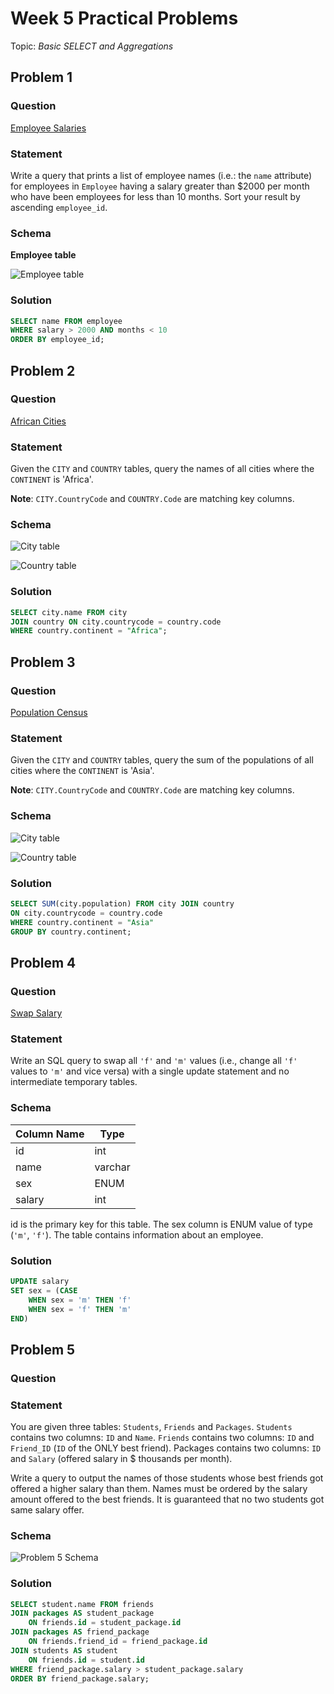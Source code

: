 # Week 5 Practical Problems
Topic: _Basic SELECT and Aggregations_

## Problem 1

### Question
[Employee Salaries](https://www.hackerrank.com/challenges/salary-of-employees/problem)

### Statement
Write a query that prints a list of employee names
(i.e.: the `name` attribute) for employees in `Employee`
having a salary greater than $2000 per month who have been
employees for less than 10 months. Sort your result
by ascending `employee_id`.

### Schema
**Employee table**

![Employee table](./schema1.png)

### Solution
```sql
SELECT name FROM employee
WHERE salary > 2000 AND months < 10
ORDER BY employee_id;
```

## Problem 2

### Question
[African Cities](https://www.hackerrank.com/challenges/african-cities/problem)

### Statement
Given the `CITY` and `COUNTRY` tables, query the names
of all cities where the `CONTINENT` is 'Africa'.

**Note**: `CITY.CountryCode` and `COUNTRY.Code` are matching key columns.

### Schema
![City table](../../4/practical/schema1.jpg)

![Country table](./schema3.jpg)

### Solution
```sql
SELECT city.name FROM city
JOIN country ON city.countrycode = country.code
WHERE country.continent = "Africa";
```

## Problem 3

### Question
[Population Census](https://www.hackerrank.com/challenges/asian-population/problem)

### Statement
Given the `CITY` and `COUNTRY` tables, query the
sum of the populations of all cities where
the `CONTINENT` is 'Asia'.

**Note**: `CITY.CountryCode` and `COUNTRY.Code` are matching key columns.

### Schema
![City table](../../4/practical/schema1.jpg)

![Country table](./schema3.jpg)

### Solution
```sql
SELECT SUM(city.population) FROM city JOIN country
ON city.countrycode = country.code
WHERE country.continent = "Asia"
GROUP BY country.continent;
```

## Problem 4

### Question
[Swap Salary](https://leetcode.com/problems/swap-salary/)

### Statement
Write an SQL query to swap all `'f'` and `'m'` values
(i.e., change all `'f'` values to `'m'` and vice versa)
with a single update statement and no intermediate
temporary tables.

### Schema
| Column Name | Type     |
|-------------|----------|
| id          | int      |
| name        | varchar  |
| sex         | ENUM     |
| salary      | int      |

id is the primary key for this table.
The sex column is ENUM value of type (`'m'`, `'f'`).
The table contains information about an employee.

### Solution
```sql
UPDATE salary
SET sex = (CASE
    WHEN sex = 'm' THEN 'f'
    WHEN sex = 'f' THEN 'm'
END)
```

## Problem 5

### Question


### Statement
You are given three tables: `Students`,
`Friends` and `Packages`. `Students` contains
two columns: `ID` and `Name`. `Friends` contains
two columns: `ID` and `Friend_ID` (`ID` of the ONLY
best friend). Packages contains two columns:
`ID` and `Salary` (offered salary in $ thousands
per month).

Write a query to output the names of those
students whose best friends got offered a
higher salary than them. Names must be
ordered by the salary amount offered to
the best friends. It is guaranteed that
no two students got same salary offer.

### Schema
![Problem 5 Schema](./schema2.png)

### Solution
```sql
SELECT student.name FROM friends
JOIN packages AS student_package
    ON friends.id = student_package.id
JOIN packages AS friend_package
    ON friends.friend_id = friend_package.id
JOIN students AS student
    ON friends.id = student.id
WHERE friend_package.salary > student_package.salary
ORDER BY friend_package.salary;
```